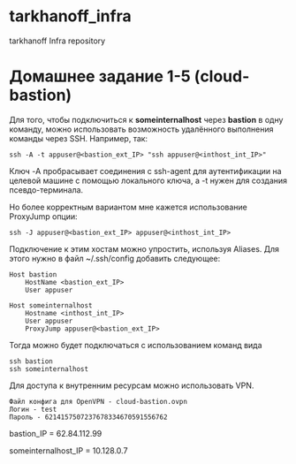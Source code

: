 # tarkhanoff_infra
tarkhanoff Infra repository

# Домашнее задание 1-5 (cloud-bastion)

Для того, чтобы подключиться к **someinternalhost** через **bastion** в одну команду, можно использовать возможность удалённого выполнения команды через SSH. Например, так:

    ssh -A -t appuser@<bastion_ext_IP> "ssh appuser@<inthost_int_IP>"

Ключ -A пробрасывает соединения с ssh-agent для аутентификации на целевой машине с помощью локального ключа, а -t нужен для создания псевдо-терминала.

Но более корректным вариантом мне кажется использование ProxyJump опции:

    ssh -J appuser@<bastion_ext_IP> appuser@<inthost_int_IP>
    
Подключение к этим хостам можно упростить, используя Aliases. Для этого нужно в файл ~/.ssh/config добавить следующее:

    Host bastion
        HostName <bastion_ext_IP>
        User appuser
    
    Host someinternalhost
        Hostname <inthost_int_IP>
        User appuser
        ProxyJump appuser@<bastion_ext_IP>
    
Тогда можно будет подключаться с использованием команд вида

    ssh bastion
    ssh someinternalhost

Для доступа к внутренним ресурсам можно использовать VPN.

    Файл конфига для OpenVPN - cloud-bastion.ovpn
    Логин - test
    Пароль - 6214157507237678334670591556762

bastion_IP = 62.84.112.99

someinternalhost_IP = 10.128.0.7

